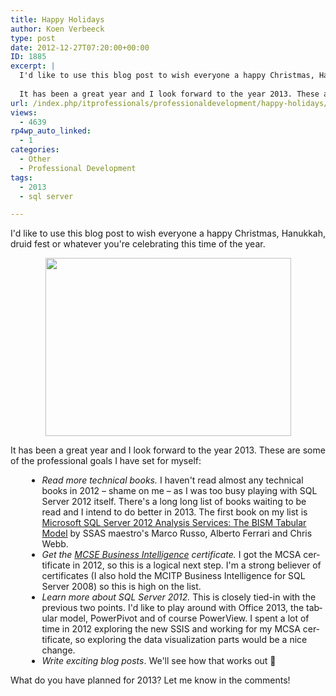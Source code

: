 ```yaml
---
title: Happy Holidays
author: Koen Verbeeck
type: post
date: 2012-12-27T07:20:00+00:00
ID: 1885
excerpt: |
  I'd like to use this blog post to wish everyone a happy Christmas, Hanukkah, druid fest or whatever you're celebrating this time of the year.
  
  It has been a great year and I look forward to the year 2013. These are some of the professional goals I hav&hellip;
url: /index.php/itprofessionals/professionaldevelopment/happy-holidays/
views:
  - 4639
rp4wp_auto_linked:
  - 1
categories:
  - Other
  - Professional Development
tags:
  - 2013
  - sql server

---
```

<p class="MsoNormal" style="text-align: justify;">
  <span lang="EN-US">I'd like to use this blog post to wish everyone a happy Christmas, Hanukkah, druid fest or whatever you're celebrating this time of the year.</span>
</p>

<p class="MsoNormal" style="text-align: center;">
  <a href="http://www.xkcd.com/835/"><img src="https://lessthandot.z19.web.core.windows.net/wp-content/uploads/users/koenverbeeck/Christmas_2012/tree.png?mtime=1356599708" alt="" width="393" height="285" /></a>
</p>

<span style="text-align: justify;">It has been a great year and I look forward to the year 2013. These are some of the professional goals I have set for myself:</span>

<ul style="margin-left:20pt;list-style-position:outside;">
  <li>
    <em><span lang="EN-US">Read more technical books.</span></em><span style="text-indent: -18pt;" lang="EN-US"> I haven't read almost any technical books in 2012 – shame on me – as I was too busy playing with SQL Server 2012 itself. There's a long long list of books waiting to be read and I intend to do better in 2013. The first book on my list is <a href="http://www.amazon.com/Microsoft-Server-2012-Analysis-Services/dp/0735658188/ref=sr_1_2?ie=UTF8&qid=1356599212&sr=8-2&keywords=tabular+modeling+ssas">Microsoft SQL Server 2012 Analysis Services: The BISM Tabular Model</a> by SSAS maestro's Marco Russo, Alberto Ferrari and Chris Webb.</span>
  </li>
  <li>
    <em><span lang="EN-US">Get the <a href="http://www.microsoft.com/learning/en/us/mcse-sql-business-intelligence.aspx">MCSE Business Intelligence</a> certificate.</span></em><span style="text-indent: -18pt;" lang="EN-US"> I got the MCSA certificate in 2012, so this is a logical next step. I'm a strong believer of certificates (I also hold the MCITP Business Intelligence for SQL Server 2008) so this is high on the list.</span>
  </li>
  <li>
    <em><span lang="EN-US">Learn more about SQL Server 2012. </span></em><span style="text-indent: -18pt;" lang="EN-US">This is closely tied-in with the previous two points. I'd like to play around with Office 2013, the tabular model, PowerPivot and of course PowerView. I spent a lot of time in 2012 exploring the new SSIS and working for my MCSA certificate, so exploring the data visualization parts would be a nice change.</span>
  </li>
  <li>
    <em><span lang="EN-US">Write exciting blog posts</span></em><span style="text-align: justify; text-indent: -18pt;" lang="EN-US">. We'll see how that works out 🙂</span>
  </li>
</ul>

<p class="MsoNormal" style="text-align: justify;">
  <span lang="EN-US">What do you have planned for 2013? Let me know in the comments!</span>
</p>